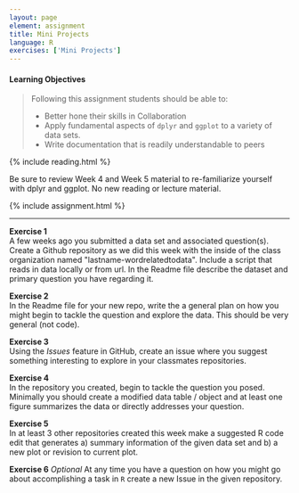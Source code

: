 ```yaml
---
layout: page
element: assignment
title: Mini Projects                
language: R
exercises: ['Mini Projects']
---
```


#### Learning Objectives

> Following this assignment students should be able to:
>
> *   Better hone their skills in Collaboration
> *   Apply fundamental aspects of `dplyr` and `ggplot` to a variety of data sets.
> *   Write documentation that is readily understandable to peers

{% include reading.html %}

Be sure to review Week 4 and Week 5 material to re-familiarize yourself with dplyr and ggplot. No new reading or lecture material.



{% include assignment.html %}

<!-- End of Assignments Template - Be sure to keep the include statements -->

****

**Exercise 1**    
A few weeks ago you submitted a data set and associated question(s). Create a Github repository as we did this week with the inside of the class organization named "lastname-wordrelatedtodata". Include a script that reads in data locally or from url. In the Readme file describe the dataset and primary question you have regarding it.


**Exercise 2**    
In the Readme file for your new repo, write the a general plan on how you might begin to tackle the question and explore the data. This should be very general (not code).


**Exercise 3**     
Using the _Issues_ feature in GitHub, create an issue where you suggest something interesting to explore in your classmates repositories.


**Exercise 4**     
In the repository you created, begin to tackle the question you posed. Minimally you should create a modified data table / object and at least one figure summarizes the data or directly addresses your question.


**Exercise 5**      
In at least 3 other repositories created this week make a suggested R code edit that generates a) summary information of the given data set and b) a new plot or revision to current plot.

**Exercise 6** _Optional_
At any time you have a question on how you might go about accomplishing a task in `R` create a new Issue in the given repository. 
